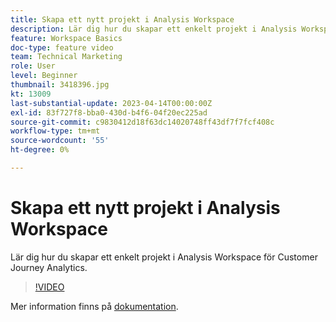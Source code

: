 ```yaml
---
title: Skapa ett nytt projekt i Analysis Workspace
description: Lär dig hur du skapar ett enkelt projekt i Analysis Workspace för Customer Journey Analytics.
feature: Workspace Basics
doc-type: feature video
team: Technical Marketing
role: User
level: Beginner
thumbnail: 3418396.jpg
kt: 13009
last-substantial-update: 2023-04-14T00:00:00Z
exl-id: 83f727f8-bba0-430d-b4f6-04f20ec225ad
source-git-commit: c9830412d18f63dc14020748ff43df7f7fcf408c
workflow-type: tm+mt
source-wordcount: '55'
ht-degree: 0%

---
```


# Skapa ett nytt projekt i Analysis Workspace

Lär dig hur du skapar ett enkelt projekt i Analysis Workspace för Customer Journey Analytics.

>[!VIDEO](https://video.tv.adobe.com/v/3418396/?learn=on&quality=12)

Mer information finns på [dokumentation](https://experienceleague.adobe.com/docs/analytics-platform/using/cja-workspace/perform-basic-analysis.html).
